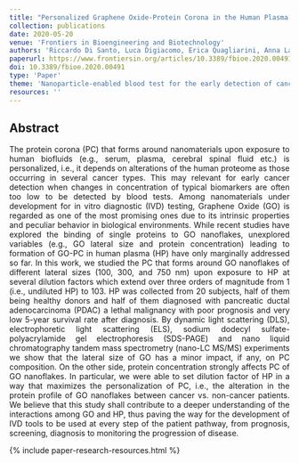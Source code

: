 ```yaml
---
title: "Personalized Graphene Oxide-Protein Corona in the Human Plasma of Pancreatic Cancer Patients"
collection: publications
date: 2020-05-20
venue: 'Frontiers in Bioengineering and Biotechnology'
authors: 'Riccardo Di Santo, Luca Digiacomo, Erica Quagliarini, Anna Laura Capriotti, Aldo Laganà, Riccardo Zenezini Chiozzi, Damiano Caputo, Chiara Cascone, Roberto Coppola, Daniela Pozzi, Giulio Caracciolo'
paperurl: https://www.frontiersin.org/articles/10.3389/fbioe.2020.00491/full
doi: 10.3389/fbioe.2020.00491
type: 'Paper'
theme: 'Nanoparticle-enabled blood test for the early detection of cancers, Graphene oxide and hybrid nanomaterials'
resources: ''
---
```


<h2> Abstract </h2>
<p align= "justify">
The protein corona (PC) that forms around nanomaterials upon exposure to human biofluids (e.g., serum, plasma, cerebral spinal fluid etc.) is personalized, i.e., it depends on alterations of the human proteome as those occurring in several cancer types. This may relevant for early cancer detection when changes in concentration of typical biomarkers are often too low to be detected by blood tests. Among nanomaterials under development for in vitro diagnostic (IVD) testing, Graphene Oxide (GO) is regarded as one of the most promising ones due to its intrinsic properties and peculiar behavior in biological environments. While recent studies have explored the binding of single proteins to GO nanoflakes, unexplored variables (e.g., GO lateral size and protein concentration) leading to formation of GO-PC in human plasma (HP) have only marginally addressed so far. In this work, we studied the PC that forms around GO nanoflakes of different lateral sizes (100, 300, and 750 nm) upon exposure to HP at several dilution factors which extend over three orders of magnitude from 1 (i.e., undiluted HP) to 103. HP was collected from 20 subjects, half of them being healthy donors and half of them diagnosed with pancreatic ductal adenocarcinoma (PDAC) a lethal malignancy with poor prognosis and very low 5-year survival rate after diagnosis. By dynamic light scattering (DLS), electrophoretic light scattering (ELS), sodium dodecyl sulfate-polyacrylamide gel electrophoresis (SDS-PAGE) and nano liquid chromatography tandem mass spectrometry (nano-LC MS/MS) experiments we show that the lateral size of GO has a minor impact, if any, on PC composition. On the other side, protein concentration strongly affects PC of GO nanoflakes. In particular, we were able to set dilution factor of HP in a way that maximizes the personalization of PC, i.e., the alteration in the protein profile of GO nanoflakes between cancer vs. non-cancer patients. We believe that this study shall contribute to a deeper understanding of the interactions among GO and HP, thus paving the way for the development of IVD tools to be used at every step of the patient pathway, from prognosis, screening, diagnosis to monitoring the progression of disease.

{% include paper-research-resources.html %}
